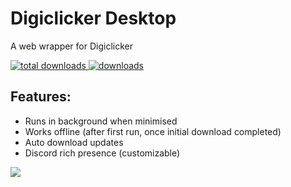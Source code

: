 # Digiclicker Desktop

A web wrapper for Digiclicker

[![total downloads](https://img.shields.io/github/downloads/Listanon/Digiclicker-Desktop/total?label=total%20downloads&style=flat-square) ![downloads](https://img.shields.io/github/downloads/Listanon/Digiclicker-Desktop/latest/total?style=flat-square)](https://github.com/Listanon/Digiclicker-desktop/releases/latest)

## Features:
- Runs in background when minimised
- Works offline (after first run, once initial download completed)
- Auto download updates
- Discord rich presence (customizable)

![](https://i.imgur.com/5QQfoiZ.png)
